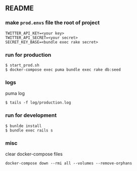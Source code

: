 ## README

### make `prod.envs` file the root of project

```
TWITTER_API_KEY=<your key>
TWITTER_API_SECRET=<your secret>
SECRET_KEY_BASE=<bundle exec rake secret>
```

### run for production

```
$ start_prod.sh
$ docker-compose exec puma bundle exec rake db:seed
```

### logs
puma log

```
$ tails -f log/production.log
```

### run for development

```
$ bunlde install
$ bundle exec rails s
```

### misc
clear docker-compose files

```
docker-compose down --rmi all --volumes --remove-orphans
```
